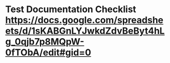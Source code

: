 # Test Documentation Checklist  https://docs.google.com/spreadsheets/d/1sKABGnLYJwkdZdvBeByt4hLg_0qjb7p8MQpW-0fTObA/edit#gid=0
